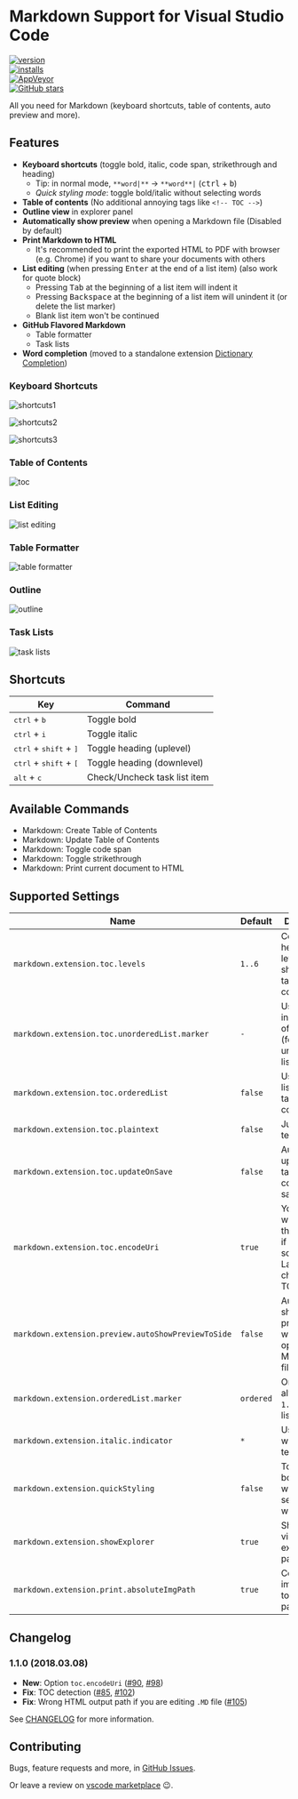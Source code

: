 # Markdown Support for Visual Studio Code

[![version](https://img.shields.io/vscode-marketplace/v/yzhang.markdown-all-in-one.svg?style=flat-square)](https://marketplace.visualstudio.com/items?itemName=yzhang.markdown-all-in-one)  
[![installs](https://img.shields.io/vscode-marketplace/d/yzhang.markdown-all-in-one.svg?style=flat-square)](https://marketplace.visualstudio.com/items?itemName=yzhang.markdown-all-in-one)  
[![AppVeyor](https://img.shields.io/appveyor/ci/neilsustc/vscode-markdown.svg?style=flat-square&label=appveyor%20build)](https://ci.appveyor.com/project/neilsustc/vscode-markdown)  
[![GitHub stars](https://img.shields.io/github/stars/neilsustc/vscode-markdown.svg?style=flat-square&label=github%20stars)](https://github.com/neilsustc/vscode-markdown)

All you need for Markdown (keyboard shortcuts, table of contents, auto preview and more).

## Features

- **Keyboard shortcuts** (toggle bold, italic, code span, strikethrough and heading)
  - Tip: in normal mode, `**word|**` -> `**word**|` (<kbd>ctrl</kbd> + <kbd>b</kbd>)
  - *Quick styling mode*: toggle bold/italic without selecting words
- **Table of contents** (No additional annoying tags like `<!-- TOC -->`)
- **Outline view** in explorer panel
- **Automatically show preview** when opening a Markdown file (Disabled by default)
- **Print Markdown to HTML**
  - It's recommended to print the exported HTML to PDF with browser (e.g. Chrome) if you want to share your documents with others
- **List editing** (when pressing <kbd>Enter</kbd> at the end of a list item) (also work for quote block)
  - Pressing <kbd>Tab</kbd> at the beginning of a list item will indent it
  - Pressing <kbd>Backspace</kbd> at the beginning of a list item will unindent it (or delete the list marker)
  - Blank list item won't be continued
- **GitHub Flavored Markdown**
  - Table formatter
  - Task lists
- **Word completion** (moved to a standalone extension [Dictionary Completion](https://marketplace.visualstudio.com/items?itemName=yzhang.dictionary-completion))

### Keyboard Shortcuts

![shortcuts1](images/gifs/bold-normal.gif)

![shortcuts2](images/gifs/bold-quick.gif)

![shortcuts3](images/gifs/heading.gif)

### Table of Contents

![toc](images/gifs/toc.gif)

### List Editing

![list editing](images/gifs/list-editing.gif)

### Table Formatter

![table formatter](images/gifs/table-formatter.gif)

### Outline

![outline](images/outline.png)

### Task Lists

![task lists](images/gifs/tasklists.gif)

## Shortcuts

| Key                                               | Command                      |
| ------------------------------------------------- | ---------------------------- |
| <kbd>ctrl</kbd> + <kbd>b</kbd>                    | Toggle bold                  |
| <kbd>ctrl</kbd> + <kbd>i</kbd>                    | Toggle italic                |
| <kbd>ctrl</kbd> + <kbd>shift</kbd> + <kbd>]</kbd> | Toggle heading (uplevel)     |
| <kbd>ctrl</kbd> + <kbd>shift</kbd> + <kbd>[</kbd> | Toggle heading (downlevel)   |
| <kbd>alt</kbd> + <kbd>c</kbd>                     | Check/Uncheck task list item |

## Available Commands

- Markdown: Create Table of Contents
- Markdown: Update Table of Contents
- Markdown: Toggle code span
- Markdown: Toggle strikethrough
- Markdown: Print current document to HTML

## Supported Settings

| Name                                               | Default   | Description                                                                        |
| -------------------------------------------------- | --------- | ---------------------------------------------------------------------------------- |
| `markdown.extension.toc.levels`                    | `1..6`    | Control the heading levels to show in the table of contents.                       |
| `markdown.extension.toc.unorderedList.marker`      | `-`       | Use `-`, `*` or `+` in the table of contents (for unordered list)                  |
| `markdown.extension.toc.orderedList`               | `false`   | Use ordered list in the table of contents.                                         |
| `markdown.extension.toc.plaintext`                 | `false`   | Just plain text.                                                                   |
| `markdown.extension.toc.updateOnSave`              | `false`   | Automatically update the table of contents on save.                                |
| `markdown.extension.toc.encodeUri`                 | `true`    | You might want to set this to `false` if you have some non-Latin characters in TOC |
| `markdown.extension.preview.autoShowPreviewToSide` | `false`   | Automatically show preview when opening a Markdown file.                           |
| `markdown.extension.orderedList.marker`            | `ordered` | Or `one`: always use `1.` as ordered list marker                                   |
| `markdown.extension.italic.indicator`              | `*`       | Use `*` or `_` to wrap italic text                                                 |
| `markdown.extension.quickStyling`                  | `false`   | Toggle bold/italic without selecting words                                         |
| `markdown.extension.showExplorer`                  | `true`    | Show outline view in explorer panel                                                |
| `markdown.extension.print.absoluteImgPath`         | `true`    | Convert image path to absolute path                                                |

## Changelog

### 1.1.0 (2018.03.08)

- **New**: Option `toc.encodeUri` ([#90](https://github.com/neilsustc/vscode-markdown/issues/90), [#98](https://github.com/neilsustc/vscode-markdown/issues/98))
- **Fix**: TOC detection ([#85](https://github.com/neilsustc/vscode-markdown/issues/85), [#102](https://github.com/neilsustc/vscode-markdown/issues/102))
- **Fix**: Wrong HTML output path if you are editing `.MD` file ([#105](https://github.com/neilsustc/vscode-markdown/issues/105))

See [CHANGELOG](CHANGELOG.md) for more information.

## Contributing

Bugs, feature requests and more, in [GitHub Issues](https://github.com/neilsustc/vscode-markdown/issues).

Or leave a review on [vscode marketplace](https://marketplace.visualstudio.com/items?itemName=yzhang.markdown-all-in-one#review-details) 😉.
